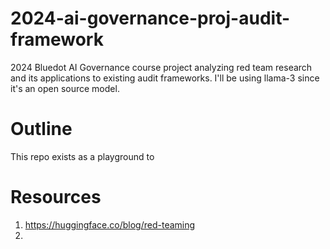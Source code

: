 # 2024-ai-governance-proj-audit-framework
2024 Bluedot AI Governance course project analyzing red team research and its applications to existing audit frameworks. I'll be using llama-3 since it's an open source model.

# Outline
This repo exists as a playground to 


# Resources
1. https://huggingface.co/blog/red-teaming
2. 
